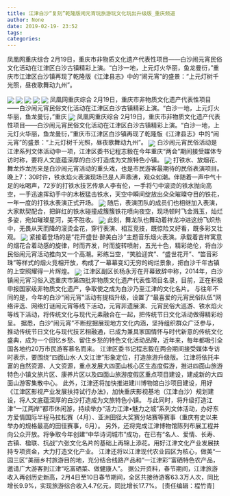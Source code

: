 ```yaml
---
title: 江津白沙“复刻”乾隆版闹元宵玩旅游玩文化玩出升级版_重庆频道
author: None
date: 2019-02-19- 23:52
tags: 
categories: 
---
```

凤凰网重庆综合 2月19日，重庆市非物质文化遗产代表性项目——白沙闹元宵民俗文化活动在江津区白沙古镇精彩上演。“白沙一地，上元灯火华丽，鱼龙曼衍，”重庆市江津区白沙镇再现了乾隆版《江津县志》中的“闹元宵”的盛景：“上元灯树千光照，昼夜歌舞动九州”。
<!-- more -->
                
<img align="center" border="0" src="http://p1.ifengimg.com/a/2019_08/488a53d50ca98e0_size200_w500_h333.jpg" />
                
<img align="center" border="0" src="http://p0.ifengimg.com/a/2019_08/48418ed5443ce22_size122_w500_h333.jpg" />
            
<img align="center" border="0" src="http://p3.ifengimg.com/a/2019_08/94db9cb559bea25_size134_w500_h333.jpg" />
<img align="center" border="0" src="http://p3.ifengimg.com/a/2019_08/f0e9f3969420d20_size143_w500_h333.jpg" />
<img align="center" border="0" src="http://p2.ifengimg.com/a/2019_08/e1c578a63c6d8ff_size263_w500_h333.jpg" />
凤凰网重庆综合 2月19日，重庆市非物质文化遗产代表性项目——白沙闹元宵民俗文化活动在江津区白沙古镇精彩上演。“白沙一地，上元灯火华丽，鱼龙曼衍，”重庆
<img align="center" border="0" src="http://p2.ifengimg.com/a/2019_08/e1a643a7be52c2d_size211_w500_h333.jpg" />
凤凰网重庆综合 2月19日，重庆市非物质文化遗产代表性项目——白沙闹元宵民俗文化活动在江津区白沙古镇精彩上演。“白沙一地，上元灯火华丽，鱼龙曼衍，”重庆市江津区白沙镇再现了乾隆版《江津县志》中的“闹元宵”的盛景：“上元灯树千光照，昼夜歌舞动九州”。
<img align="center" border="0" src="http://p3.ifengimg.com/a/2019_08/bca7aa82b5e8d58_size154_w500_h333.jpg" />
白沙闹元宵民俗活动是江津系列文体活动中一项，江津区委书记程志毅在今年重庆“两会”期间接受媒体专访时称，要将人文底蕴深厚的白沙打造成为文旅特色小镇。
<img align="center" border="0" src="http://p2.ifengimg.com/a/2019_08/aac176bf015b379_size242_w500_h333.jpg" />
打铁水、放烟花、舞龙炸龙历来是白沙闹元宵活动的重头戏，也是市民游客最期待的民俗表演项目。晚上7：30时许，铁水焰火表演现场已是人声鼎沸，观众如潮。伴随着一声中气十足的吆喝声，72岁的打铁水技艺传承人李有伦，一手将勺中滚烫的铁水抛向高空，一手迅速挥动手中的木板猛击铁水，天空中瞬间绽放出朵朵璀璨夺目的铁花，一年一度的打铁水表演正式开场。
<img align="center" border="0" src="http://p3.ifengimg.com/a/2019_08/c0e009b27f9a38b_size296_w500_h333.jpg" />
随后，表演团队的成员们也相继加入表演，大家默契配合，把鲜红的铁水碰撞成簇簇铁花喷向夜空，现场顿时飞金溅玉，灿烂多姿，宛如璀璨星河，美不胜收。
<img align="center" border="0" src="http://p3.ifengimg.com/a/2019_08/b967850bb921d34_size117_w500_h333.jpg" />
此刻，舞龙队也舞动着祥龙冲进这纷飞炽热中，无畏从天而降的滚烫金花，穿行表演、相互竞技，既惊险又好看，既多彩又壮观。
<img align="center" border="0" src="http://p2.ifengimg.com/a/2019_08/a3c55fca4f1e077_size185_w500_h333.jpg" />
紧接着登场的是“花开盛世·醉美白沙”主题音乐烟火表演。承载着吉祥寓意的烟花合着动感的旋律，时而齐发，时而旋转喷射，五光十色，精彩绝伦，将白沙民俗闹元宵活动推向又一个高潮。彩练当空，“笑脸迎宾”、“盛世花开”、“笛音彩珠”等样式的烟火竞相开放，构成了一幕幕变幻无穷的绚烂景象，把白沙千年古镇的上空照耀得一片辉煌。
<img align="center" border="0" src="http://p2.ifengimg.com/a/2016/0810/204c433878d5cf9size1_w16_h16.png" />
江津区副区长杨永芳在开幕致辞中称，2014年，白沙镇闹元宵习俗入选重庆市第四批非物质文化遗产代表性项目名录，目前，正在积极申报国家级非物质文化遗产，争取使之成为白沙乃至江津的文化名片。
与往年不同的是，今年的白沙“闹元宵”活动有提档升级，设置了“最喜爱的元宵民俗队伍”网络评选、网络灯谜闹元宵等线下活动，元宵非遗展演、元宵民俗大巡游、铁水焰火等线下活动，将传统文化与现代元素融合在一起，把传统节日文化活动做得精彩纷呈。
据悉，白沙“闹元宵”不断挖掘展现地方文化内涵，坚持组织群众广泛参与，推动传统节日文化与现代技艺相融通，已成为兼具家国情怀与时代新意的传统文化盛典，成为一个回忆乡愁、留住乡愁的特色文化活动品牌，近年来，每年都吸引全国各地约20万市民游客慕名而来。
江津区委书记程志毅在两会期间接受媒体专访时表示，要围绕“四面山水·人文江津”形象定位，打造旅游升级版。
江津将依托丰富的自然资源、人文资源，重点发展大四面山核心区生态度假游，推进四面山旅游特色小镇文旅片区、康养片区以及四面山旅游度假区重点项目建设，建成新的大四面山游客集散中心。
此外，江津还将加快推进建川博物馆白沙项目建设，用好《江津区影视产业发展扶持试行办法》，加快重庆影视基地（江津白沙）规划建设，将人文底蕴深厚的白沙打造成为文旅特色小镇。
与此同时，将升级打造江津“一江两岸”都市休闲游，持续举办“活力江津•魅力之城”系列文体活动，办好东方爱情国际半程马拉松赛（4月）、亚洲田径大奖赛分站赛等赛事（重庆有史以来举办的规格最高的田径赛事，6月）。
另外，还将完成江津博物馆陈列布展工程并向公众开放。将争取今年创建“中华诗词城市”成功，在已有“名人、爱情、长寿、古镇、楹联、抗战”六张文化名片的基础上再锦上添花。用好江津文化产业发展扶持专项资金，大力打造文化产业。
江津还将以江津现代农业园区为核心，做美“一园三区”美丽乡村旅游目的地，充分结合线路产品和“一江津彩”富硒特色农产品，邀请广大游客到江津“吃富硒菜、做健康人”。
据公开资料，春节期间，江津旅游收入再创历史新高，2月4日至10日春节期间，全区共接待游客63.3万人次，同比增长9.9%，实现旅游综合收入4.7亿元，同比增长17.7%。
[责任编辑：程竹青]
            
